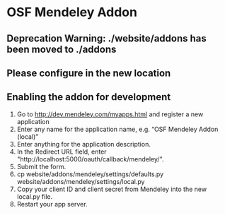 # OSF Mendeley Addon

## Deprecation Warning: ./website/addons has been moved to ./addons
## Please configure in the new location

## Enabling the addon for development

1. Go to http://dev.mendeley.com/myapps.html and register a new application
2. Enter any name for the application name, e.g. “OSF Mendeley Addon (local)”
3. Enter anything for the application description.
4. In the Redirect URL field, enter "http://localhost:5000/oauth/callback/mendeley/".
5. Submit the form.
6. cp website/addons/mendeley/settings/defaults.py website/addons/mendeley/settings/local.py
7. Copy your client ID and client secret from Mendeley into the new local.py file.
8. Restart your app server.
